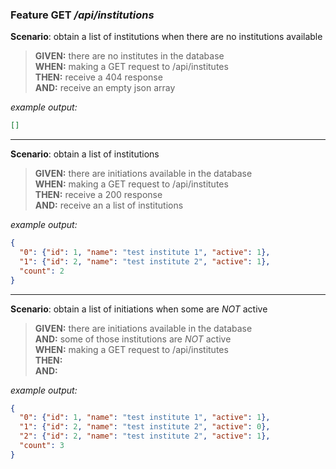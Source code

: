 ### Feature GET _/api/institutions_

**Scenario**: obtain a list of institutions when there are no institutions available 
> **GIVEN:** there are no institutes in the database  
> **WHEN:** making a GET request to /api/institutes  
> **THEN:** receive a 404 response  
> **AND:** receive an empty json array   

_example output:_
```json
[]
```

- - -

**Scenario**: obtain a list of institutions
> **GIVEN:** there are initiations available in the database  
> **WHEN:** making a GET request to /api/institutes  
> **THEN:** receive a 200 response  
> **AND:** receive an a list of institutions  

_example output:_
```json
{
  "0": {"id": 1, "name": "test institute 1", "active": 1},
  "1": {"id": 2, "name": "test institute 2", "active": 1},
  "count": 2
}
```

- - -

**Scenario**: obtain a list of initiations when some are _NOT_ active
> **GIVEN:** there are initiations available in the database  
> **AND:** some of those institutions are _NOT_ active  
> **WHEN:** making a GET request to /api/institutes    
> **THEN:**  
> **AND:**  

_example output:_
```json
{
  "0": {"id": 1, "name": "test institute 1", "active": 1},
  "1": {"id": 2, "name": "test institute 2", "active": 0},
  "2": {"id": 2, "name": "test institute 2", "active": 1},
  "count": 3
}
```